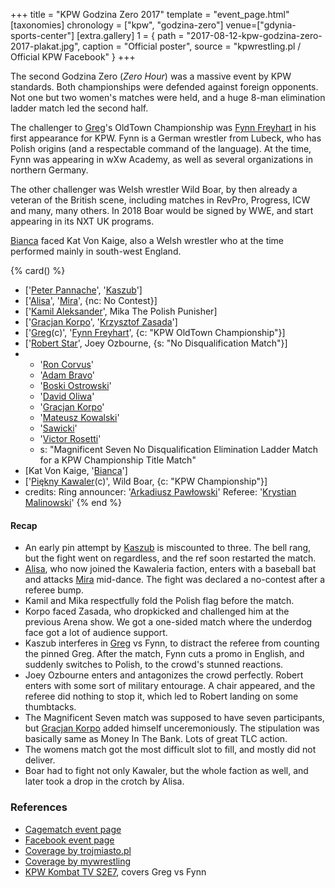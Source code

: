 +++
title = "KPW Godzina Zero 2017"
template = "event_page.html"
[taxonomies]
chronology = ["kpw", "godzina-zero"]
venue=["gdynia-sports-center"]
[extra.gallery]
1 = { path = "2017-08-12-kpw-godzina-zero-2017-plakat.jpg", caption = "Official poster", source = "kpwrestling.pl / Official KPW Facebook" }
+++

The second Godzina Zero (_Zero Hour_) was a massive event by KPW standards. Both championships were defended against foreign opponents. Not one but two women's matches were held, and a huge 8-man elimination ladder match led the second half.

The challenger to [Greg](@/w/greg.md)'s OldTown Championship was [Fynn Freyhart](@/w/fynn-freyhart.md) in his first appearance for KPW. Fynn is a German wrestler from Lubeck, who has Polish origins (and a respectable command of the language). At the time, Fynn was appearing in wXw Academy, as well as several organizations in northern Germany.

The other challenger was Welsh wrestler Wild Boar, by then already a veteran of the British scene, including matches in RevPro, Progress, ICW and many, many others. In 2018 Boar would be signed by WWE, and start appearing in its NXT UK programs.

[Bianca](@/w/bianca.md) faced Kat Von Kaige, also a Welsh wrestler who at the time performed mainly in south-west England.

{% card() %}
- ['[Peter Pannache](@/w/peter-pannache.md)', '[Kaszub](@/w/kaszub.md)']
- ['[Alisa](@/w/alisa.md)', '[Mira](@/w/mira.md)', {nc: No Contest}]
- ['[Kamil Aleksander](@/w/kamil-aleksander.md)', Mika The Polish Punisher]
- ['[Gracjan Korpo](@/w/gracjan-korpo.md)', '[Krzysztof Zasada](@/w/krzysztof-zasada.md)']
- ['[Greg](@/w/greg.md)(c)', '[Fynn Freyhart](@/w/fynn-freyhart.md)', {c: "KPW OldTown
      Championship"}]
- ['[Robert Star](@/w/robert-star.md)', Joey Ozbourne, {s: "No Disqualification Match"}]
- - '[Ron Corvus](@/w/ron-corvus.md)'
  - '[Adam Bravo](@/w/adam-bravo.md)'
  - '[Boski Ostrowski](@/w/ostrowski.md)'
  - '[David Oliwa](@/w/david-oliwa.md)'
  - '[Gracjan Korpo](@/w/gracjan-korpo.md)'
  - '[Mateusz Kowalski](@/w/mateusz-kowalski.md)'
  - '[Sawicki](@/w/sawicki.md)'
  - '[Victor Rosetti](@/w/rosetti.md)'
  - s: "Magnificent Seven No Disqualification Elimination Ladder Match for a KPW Championship
      Title Match"
- [Kat Von Kaige, '[Bianca](@/w/bianca.md)']
- ['[Piękny Kawaler](@/w/piekny-kawaler.md)(c)', Wild Boar, {c: "KPW Championship"}]
- credits:
    Ring announcer: '[Arkadiusz Pawłowski](@/w/pan-pawlowski.md)'
    Referee: '[Krystian Malinowski](@/w/krystian-malinowski.md)'
{% end %}

#### Recap

* An early pin attempt by [Kaszub](@/w/kaszub.md) is miscounted to three. The bell rang, but the fight went on regardless, and the ref soon restarted the match.
* [Alisa](@/w/alisa.md), who now joined the Kawaleria faction, enters with a baseball bat and attacks [Mira](@/w/mira.md) mid-dance. The fight was declared a no-contest after a referee bump.
* Kamil and Mika respectfully fold the Polish flag before the match.
* Korpo faced Zasada, who dropkicked and challenged him at the previous Arena show. We got a one-sided match where the underdog face got a lot of audience support.
* Kaszub interferes in [Greg](@/w/greg.md) vs Fynn, to distract the referee from counting the pinned Greg. After the match, Fynn cuts a promo in English, and suddenly switches to Polish, to the crowd's stunned reactions.
* Joey Ozbourne enters and antagonizes the crowd perfectly. Robert enters with some sort of military entourage. A chair appeared, and the referee did nothing to stop it, which led to Robert landing on some thumbtacks.
* The Magnificent Seven match was supposed to have seven participants, but [Gracjan Korpo](@/w/gracjan-korpo.md) added himself unceremoniously. The stipulation was basically same as Money In The Bank. Lots of great TLC action.
* The womens match got the most difficult slot to fill, and mostly did not deliver.
* Boar had to fight not only Kawaler, but the whole faction as well, and later took a drop in the crotch by Alisa.


### References

* [Cagematch event page](https://www.cagematch.net/?id=1&nr=179976)
* [Facebook event page](https://www.facebook.com/events/130827730847337/)
* [Coverage by trojmiasto.pl](https://rozrywka.trojmiasto.pl/Niesamowity-klimat-na-gali-wrestlingu-w-Gdyni-n115600.html)
* [Coverage by mywrestling](https://mywrestling.com.pl/relacja-tygrysicem-kpw-godzina-zero-2017/)
* [KPW Kombat TV S2E7](https://www.youtube.com/watch?v=I_7z9YYUPho), covers Greg vs Fynn

